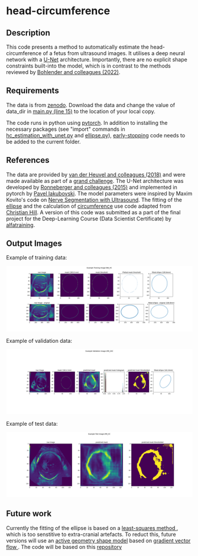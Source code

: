 # head-circumference

## Description

This code presents a method to automatically estimate the head-circumference of a fetus from ultrasound images. It utilises a deep neural network with a [U-Net](https://en.wikipedia.org/wiki/U-Net) architecture. Importantly, there are no explicit shape constraints built-into the model, which is in contrast to the methods reviewed by [Bohlender and colleagues (2022)](https://arxiv.org/abs/2101.07721).

## Requirements

The data is from [zenodo](https://zenodo.org/record/1327317#.ZCqRwbxBzCk).
Download the data and change the value of data\_dir in [main.py (line 15)](hc\_estimation\_with\_unet.py) to the location of your local copy.

The code runs in python using [pytorch](https://pytorch.org). 
In addition to installing the necessary packages (see "import" commands in [hc\_estimation\_with\_unet.py](hc\_estimation\_with\_unet.py) and [ellipse.py](ellipse.py)), [early-stopping](https://github.com/Bjarten/early-stopping-pytorch) code needs to be added to the current folder.

## References
The data are provided by [van der Heuvel and colleagues (2018)](https://doi.org/10.1371/journal.pone.0200412) and were made available as part of a [grand challenge](http://hc18.grand-challenge.org). The U-Net architecture was developed by [Ronneberger and colleagues (2015)](https://arxiv.org/abs/1505.04597) and implemented in pytorch by [Pavel Iakubovski](https://github.com/qubvel/segmentation_models.pytorch). The model parameters were inspired by Maxim Kovito's code on [Nerve Segmentation with Ultrasound](https://www.kaggle.com/code/maximkovito/nerve-segmentation-unet). The fitting of the [ellipse](https://scipython.com/blog/direct-linear-least-squares-fitting-of-an-ellipse/) and the calculation of [circumference](https://scipython.com/book2/chapter-8-scipy/examples/the-circumference-of-an-ellipse/) use code adapted from [Christian Hill](https://scipython.com). A version of this code was submitted as a part of the final project for the Deep-Learning Course (Data Scientist Certificate) by [alfatraining](https://www.alfatraining.com). 

## Output Images
Example of training data:

![Example of training data](assets/images/example_trainingpng.png)

Example of validation data:

![Example of validation data](assets/images/example_validationpng.png)

Example of test data:

![Example of test data](assets/images/example_testpng.png)


## Future work
Currently the fitting of the ellipse is based on a [least-squares method ](https://en.wikipedia.org/wiki/Least_squares), which is too senstitive to extra-cranial artefacts. To reduct this, future versions will use an [active geometry shape model](https://doi.org/10.1016/j.cviu.2012.08.004) based on [gradient vector flow ](https://www.iacl.ece.jhu.edu/static/gvf/). The code will be based on this [repository](https://github.com/wq2012/AGSM)
